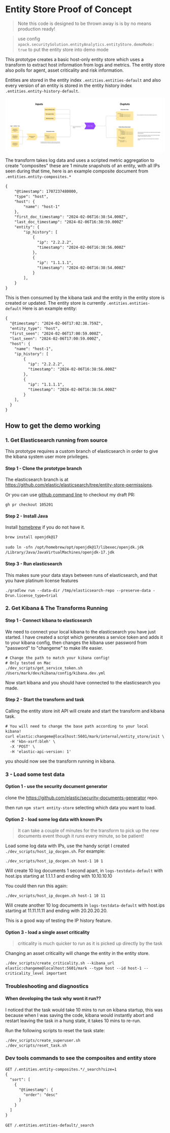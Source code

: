 # Entity Store Proof of Concept

> Note this code is designed to be thrown away is is by no means production ready! 


> use config `xpack.securitySolution.entityAnalytics.entityStore.demoMode: true` to put the entity store into demo mode

This prototype creates a basic host-only entity store which uses a transform to extract host information from logs and metrics. The entity store also polls for agent, asset criticality and risk information.

Entities are stored in the entity index `.entities.entities-default` and also every version of an entity is stored in the entity history index `.entities.entity-history-default`.

![High Level Flowchart](./readme_images/entity_store_architecture.png)

The transform takes log data and uses a scripted metric aggregation to create "composites" these are 1 minute snapshots of an entity, with all IPs seen during that time, here is an example composite document from `.entities.entity-composites.*`


```
{
    "@timestamp": 1707237480000,
    "type": "host",
    "host": {
        "name": "host-1"
    },
    "first_doc_timestamp": "2024-02-06T16:38:54.000Z",
    "last_doc_timestamp": "2024-02-06T16:38:59.000Z"
    "entity": {
        "ip_history": [
            {
              "ip": "2.2.2.2",
              "timestamp": "2024-02-06T16:38:56.000Z"
            },
            {
              "ip": "1.1.1.1",
              "timestamp": "2024-02-06T16:38:54.000Z"
            }
        ],
    }
}
```

This is then consumed by the kibana task and the entity in the entity store is created or updated. The entity store is currently `.entities.entities-default` Here is an example entity:

```
{
  "@timestamp": "2024-02-06T17:02:38.759Z",
  "entity_type": "host",
  "first_seen": "2024-02-06T17:00:59.000Z",
  "last_seen": "2024-02-06T17:00:59.000Z",
  "host": {
    "name": "host-1",
    "ip_history": [
        {
          "ip": "2.2.2.2",
          "timestamp": "2024-02-06T16:38:56.000Z"
        },
        {
          "ip": "1.1.1.1",
          "timestamp": "2024-02-06T16:38:54.000Z"
        }
    ],
  }
}
```

## How to get the demo working

### 1. Get Elasticsearch running from source

This prototype requires a custom branch of elasticsearch in order to give the kibana system user more privileges. 

#### Step 1 - Clone the prototype branch

The elasticsearch branch is at https://github.com/elastic/elasticsearch/tree/entity-store-permissions. 

Or you can use [github command line](https://cli.github.com/) to checkout my draft PR:

```
gh pr checkout 105201
```

#### Step 2 - Install Java

Install [homebrew](https://brew.sh/) if you do not have it.

```
brew install openjdk@17

sudo ln -sfn /opt/homebrew/opt/openjdk@17/libexec/openjdk.jdk /Library/Java/JavaVirtualMachines/openjdk-17.jdk
```

#### Step 3 - Run elasticsearch

This makes sure your data stays between runs of elasticsearch, and that you have platinum license features
```
./gradlew run --data-dir /tmp/elasticsearch-repo --preserve-data -Drun.license_type=trial
```

### 2. Get Kibana & The Transforms Running

#### Step 1 - Connect kibana to elasticsearch

We need to connect your local kibana to the elasticsearch you have just started. I have created a script which generates a service token and adds it to your kibana config, then changes the kibana user password from "password" to "changeme" to make life easier. 

```
# Change the path to match your kibana config!
# Only tested on Mac
./dev_scripts/get_service_token.sh /Users/mark/dev/kibana/config/kibana.dev.yml
```

Now start kibana and you should have connected to the elasticsearch you made.

#### Step 2 - Start the transform and task

Calling the entity store init API will create and start the transform and kibana task.

```
# You will need to change the base path according to your local kibana!
curl elastic:changeme@localhost:5601/mark/internal/entity_store/init \
  -H 'kbn-xsrf:bleh' \
  -X 'POST' \
  -H 'elastic-api-version: 1'
```

you should now see the transform running in kibana.

### 3 - Load some test data

#### Option 1 - use the security document generator

clone the https://github.com/elastic/security-documents-generator repo.

then run `npm start entity-store` selecting which data you want to load.

#### Option 2 - load some log data with known IPs

> It can take a couple of minutes for the transform to pick up the new documents event though it runs every minute, so be patient!

Load some log data with IPs, use the handy script I created `./dev_scripts/host_ip_docgen.sh`. For example:

```
./dev_scripts/host_ip_docgen.sh host-1 10 1
```

Will create 10 log documents 1 second apart, in `logs-testdata-default` with host.ips starting at 1.1.1.1 and ending with 10.10.10.10

You could then run this again:

```
./dev_scripts/host_ip_docgen.sh host-1 10 11
```

Will create another 10 log documents in `logs-testdata-default` with host.ips starting at 11.11.11.11 and ending with 20.20.20.20.

This is a good way of testing the IP history feature. 

#### Option 3 - load a single asset criticality

> criticality is much quicker to run as it is picked up directly by the task

Changing an asset criticality will change the entity in the entity store.

```
./dev_scripts/create_criticality.sh --kibana_url elastic:changeme@localhost:5601/mark --type host --id host-1 --criticality_level important
```

### Troubleshooting and diagnostics

#### When developing the task why wont it run??

I noticed that the task would take 10 mins to run on kibana startup, this was because when I was saving the code, kibana would instantly abort and restart leaving the task in a hung state, it takes 10 mins to re-run. 

Run the following scripts to reset the task state:

```
./dev_scripts/create_superuser.sh
./dev_scripts/reset_task.sh
```

### Dev tools commands to see the composites and entity store

```
GET /.entities.entity-composites.*/_search?size=1
{
  "sort": [
    {
      "@timestamp": {
        "order": "desc"
      }
    }
  ]
}

GET /.entities.entities-default/_search
```